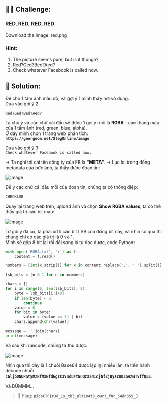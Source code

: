 ## 🕵️‍♂️ Challenge:
### RED, RED, RED, RED
Download the image: red.png
### Hint:
1. The picture seems pure, but is it though?
2. Red?Ged?Bed?Aed?
3. Check whatever Facebook is called now.
## 📝 Solution:
Đề cho 1 tấm ảnh màu đỏ, và gợi ý 1 mình thấy hơi vô dụng.  
Dựa vào gợi ý 2:  

`Red?Ged?Bed?Aed?`  

Ta chú ý và các chữ cái đầu sẽ được 1 gợi ý mới là **RGBA** - các thang màu của 1 tấm ảnh (red, green, blue, alpha).  
Ở đây mình chọn 1 trang web phân tích: **`https://georgeom.net/StegOnline/image`**

Dựa vào gợi ý 3:  
`Check whatever Facebook is called now.`  

→ Ta nghĩ tới cái tên công ty của FB là **"META"**.
→ Lục lọi trong đống metadata của bức ảnh, ta thấy được đoạn tin:  

![image](https://github.com/user-attachments/assets/783e5ed7-f89e-4c8f-81a4-499905933da0)

Để ý các chữ cái đầu mỗi  của đoạn tin, chúng ta có thông điệp:
```markdown
CHECKLSB
```
Quay lại trang web trên, upload ảnh và chọn **Show RGBA values**, ta có thể thấy giá trị các bit màu:

![image](https://github.com/user-attachments/assets/bbae90ff-78dc-4145-8943-e683061755e0)

Từ gợi ý đã có, ta phải xử lí các bit LSB của đống bit này, và nhìn sơ qua thì chúng chỉ có các giá trị là 0 và 1.  
Mình sẽ gộp 8 bit lại rồi đổi sang kí tự đọc được, code Python:  
```python
with open('RGBA.txt', 'r') as f:
    content = f.read()

numbers = [int(x.strip()) for x in content.replace(',', ' ').split()]

lsb_bits = [n & 1 for n in numbers]

chars = []
for i in range(0, len(lsb_bits), 8):
    byte = lsb_bits[i:i+8]
    if len(byte) < 8:
        continue
    value = 0
    for bit in byte:
        value = (value << 1) | bit
    chars.append(chr(value))

message = ''.join(chars)
print(message)

```
Và sau khi runcode, chúng ta thu được:  

![image](https://github.com/user-attachments/assets/5ddfbb50-ff87-4168-b605-083b6bb17d0a)

Nhìn qua thì đây là 1 chuỗi Base64 được lặp lại nhiều lần, ta tiến hành decode chuỗi **`cGljb0NURntyM2RfMXNfdGgzX3VsdDFtNHQzX2N1cjNfZjByXzU0ZG4zNTVffQ==`**.  

Và BÙMMM...  

> 🎯 Flag: **`picoCTF{r3d_1s_th3_ult1m4t3_cur3_f0r_54dn355_}`**
